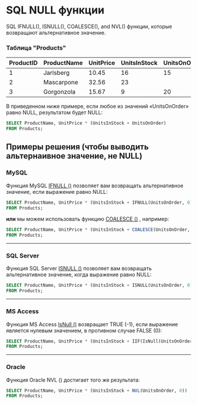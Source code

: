
# SQL NULL функции

SQL IFNULL(), ISNULL(), COALESCE(), and NVL() функции, которые возвращают альтернативное значение.


### Таблица "Products"

| ProductID | ProductName | UnitPrice | UnitsInStock | UnitsOnOrder |
|--|--|--|--|--|
| 1 | Jarlsberg | 10.45 | 16 | 15 |
| 2 | Mascarpone | 32.56 | 23 |  |
| 3 | Gorgonzola | 15.67 | 9 | 20 |

В приведенном ниже примере, если любое из значений «UnitsOnOrder» равно NULL, результатом будет NULL:
``` SQL
SELECT ProductName, UnitPrice * (UnitsInStock + UnitsOnOrder)  
FROM Products;
```

## Примеры решения (чтобы выводить альтернаивное значение, не NULL)

### **MySQL**

Функция MySQL [IFNULL ()](https://www.w3schools.com/sql/func_mysql_ifnull.asp) позволяет вам возвращать альтернативное значение, если выражение равно NULL:
``` SQL
SELECT ProductName, UnitPrice * (UnitsInStock + IFNULL(UnitsOnOrder, 0))  
FROM Products;
```
**или** мы можем использовать функцию [COALESCE ()](https://www.w3schools.com/sql/func_mysql_coalesce.asp) , например:

``` SQL
SELECT ProductName, UnitPrice * (UnitsInStock + COALESCE(UnitsOnOrder, 0))  
FROM Products;
```
---

### **SQL Server**

Функция SQL Server [ISNULL ()](https://www.w3schools.com/sql/func_sqlserver_isnull.asp) позволяет вам возвращать альтернативное значение, когда выражение равно NULL:
``` SQL
SELECT ProductName, UnitPrice * (UnitsInStock + ISNULL(UnitsOnOrder, 0))  
FROM Products;
```
---

### **MS Access**

Функция MS Access [IsNull ()](https://www.w3schools.com/sql/func_msaccess_isnull.asp) возвращает TRUE (-1), если выражение является нулевым значением, в противном случае FALSE (0):
``` SQL
SELECT ProductName, UnitPrice * (UnitsInStock + IIF(IsNull(UnitsOnOrder), 0, UnitsOnOrder))  
FROM Products;
```
---

### ****Oracle****

Функция Oracle NVL () достигает того же результата:
``` SQL
SELECT ProductName, UnitPrice * (UnitsInStock + NVL(UnitsOnOrder, 0))  
FROM Products;
```
